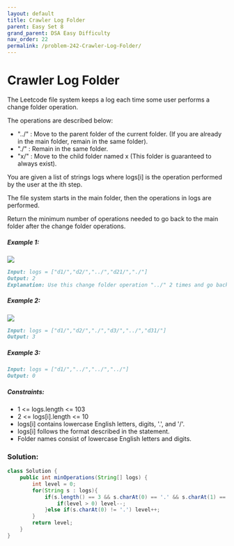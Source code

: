 ```yaml
---
layout: default
title: Crawler Log Folder
parent: Easy Set 8
grand_parent: DSA Easy Difficulty
nav_order: 22
permalink: /problem-242-Crawler-Log-Folder/
---
```

# Crawler Log Folder

The Leetcode file system keeps a log each time some user performs a change folder operation.

The operations are described below:

* "../" : Move to the parent folder of the current folder. (If you are already in the main folder, remain in the same folder).
* "./" : Remain in the same folder.
* "x/" : Move to the child folder named x (This folder is guaranteed to always exist).

You are given a list of strings logs where logs[i] is the operation performed by the user at the ith step.

The file system starts in the main folder, then the operations in logs are performed.

Return the minimum number of operations needed to go back to the main folder after the change folder operations.

##### Example 1:
![](../../assets/images/ds/sample_11_1957.png)
```markdown
Input: logs = ["d1/","d2/","../","d21/","./"]
Output: 2
Explanation: Use this change folder operation "../" 2 times and go back to the main folder.
```
##### Example 2:
![](../../assets/images/ds/sample_22_1957.png)
```markdown
Input: logs = ["d1/","d2/","./","d3/","../","d31/"]
Output: 3
```
##### Example 3:
```markdown
Input: logs = ["d1/","../","../","../"]
Output: 0
```
##### Constraints:
* 1 <= logs.length <= 103
* 2 <= logs[i].length <= 10
* logs[i] contains lowercase English letters, digits, '.', and '/'.
* logs[i] follows the format described in the statement.
* Folder names consist of lowercase English letters and digits.

### Solution:
```java
class Solution {
    public int minOperations(String[] logs) {
        int level = 0;
        for(String s : logs){
            if(s.length() == 3 && s.charAt(0) == '.' && s.charAt(1) == '.') {
                if(level > 0) level--;
            }else if(s.charAt(0) != '.') level++;
        }
        return level;
    }
}
```